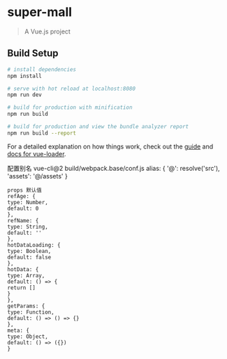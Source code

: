 # super-mall

> A Vue.js project

## Build Setup

``` bash
# install dependencies
npm install

# serve with hot reload at localhost:8080
npm run dev

# build for production with minification
npm run build

# build for production and view the bundle analyzer report
npm run build --report
```

For a detailed explanation on how things work, check out the [guide](http://vuejs-templates.github.io/webpack/) and [docs for vue-loader](http://vuejs.github.io/vue-loader).


配置别名
vue-cli@2
build/webpack.base/conf.js
 alias: {
      '@': resolve('src'),
	    'assets': '@/assets'
    }
    
    
    props 默认值
    refAge: {
    type: Number,
    default: 0
    },
    refName: {
    type: String,
    default: ''
    },
    hotDataLoading: {
    type: Boolean,
    default: false
    },
    hotData: {
    type: Array,
    default: () => {
    return []
    }
    },
    getParams: {
    type: Function,
    default: () => () => {}
    },
    meta: {
    type: Object,
    default: () => ({})
    }
